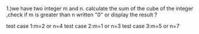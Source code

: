 1.)we have two integer m and n.
  calculate the sum of the cube of the integer ,check if m is greater than n  written "0" or display the  result ?

test case 1:m=2 or n=4
test case 2:m=1 or n=3
test case 3:m=5 or n=7
